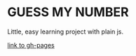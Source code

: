 ﻿# GUESS MY NUMBER

Little, easy learning project with plain js.

[link to gh-pages](https://kerbasi.github.io/guessMyNumber/guessMyNumber)
